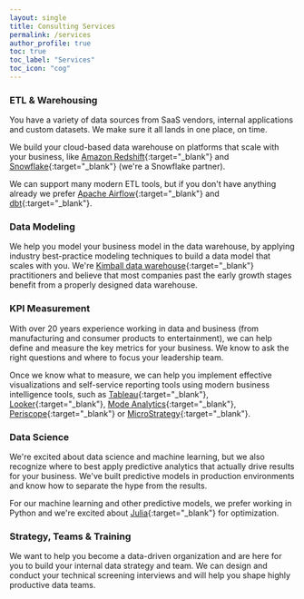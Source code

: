 ```yaml
---
layout: single
title: Consulting Services
permalink: /services
author_profile: true
toc: true
toc_label: "Services"
toc_icon: "cog"
---
```


### ETL & Warehousing
You have a variety of data sources from SaaS vendors, internal applications and custom datasets. We make sure it all lands in one place, on time.

We build your cloud-based data warehouse on platforms that scale with your business, like [Amazon Redshift](https://aws.amazon.com/redshift/){:target="_blank"} and [Snowflake](https://www.snowflake.net){:target="_blank"} (we're a Snowflake partner).

We can support many modern ETL tools, but if you don't have anything already we prefer [Apache Airflow](https://airflow.apache.org/){:target="_blank"} and [dbt](https://www.getdbt.com/){:target="_blank"}.

### Data Modeling
We help you model your business model in the data warehouse, by applying industry best-practice modeling techniques to build a data model that scales with you. We're [Kimball data warehouse](https://www.kimballgroup.com/data-warehouse-business-intelligence-resources/kimball-techniques/){:target="_blank"} practitioners and believe that most companies past the early growth stages benefit from a properly designed data warehouse.

### KPI Measurement
With over 20 years experience working in data and business (from manufacturing and consumer products to entertainment), we can help define and measure the key metrics for your business. We know to ask the right questions and where to focus your leadership team.

Once we know what to measure, we can help you implement effective visualizations and self-service reporting tools using modern business intelligence tools, such as [Tableau](https://www.tableau.com){:target="_blank"}, [Looker](https://looker.com){:target="_blank"}, [Mode Analytics](https://www.modeanalytics.com){:target="_blank"}, [Periscope](https://www.periscopedata.com){:target="_blank"} or [MicroStrategy](https://www.microstrategy.com){:target="_blank"}.

### Data Science
We're excited about data science and machine learning, but we also recognize where to best apply predictive analytics that actually drive results for your business. We've built predictive models in production environments and know how to separate the hype from the results.

For our machine learning and other predictive models, we prefer working in Python and we're excited about [Julia](https://www.juliaopt.org){:target="_blank"} for optimization.

### Strategy, Teams & Training
We want to help you become a data-driven organization and are here for you to build your internal data strategy and team.
We can design and conduct your technical screening interviews and will help you shape highly productive data teams.
